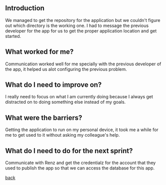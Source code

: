 ## Introduction

We managed to get the repository for the application but we couldn't figure out which directory is the working one. I had to message the previous developer for the app for us to get the proper application location and get started.

## What worked for me?

Communication worked well for me specially with the previous developer of the app, it helped us alot configuring the previous problem.

## What do I need to improve on?

I really need to focus on what I am currently doing because I always get distracted on to doing something else instead of my goals. 

## What were the barriers?

Getting the application to run on my personal device, it took me a while for me to get used to it without asking my colleague's help.

## What do I need to do for the next sprint?

Communicate with Renz and get the credentialz for the account that they used to publish the app so that we can access the database for this app.




[back](./)